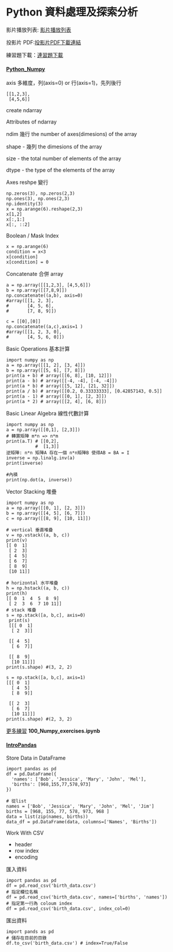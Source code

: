 # Python 資料處理及探索分析

影片播放列表: [影片播放列表 ](https://www.youtube.com/playlist?list=PL1f_B9coMEeCqFRgymsH6aZJg-BW_tBWU)

投影片 PDF:[投影片PDF下載連結](https://drive.google.com/file/d/147IuYb3Q5Bea-aZdvyz2aLjpBQ3h6KfO/view)

練習題下載：[連習題下載](https://drive.google.com/file/d/1U3Xj2V2FekxqGetDGjDNvatKFYvu5z9k/view)

#### [Python\_Numpy](https://www.youtube.com/watch?v=GxdDFtz9KrM)

axis 多維度，列\(axis=0\) or 行\(axis=1\)，先列後行

```
[[1,2,3],
 [4,5,6]]
```

create ndarray

Attributes of ndarray

ndim 幾行 the number of axes\(dimesions\) of the array

shape - 幾列 the dimesions of the array

size - the total number of elements of the array

dtype - the type of the elements of the array

Axes reshpe 變行

```
np.zeros(3), np.zeros(2,3)
np.ones(3), np.ones(2,3)
np.identity(3)
x = np.arange(6).reshape(2,3)
x[1,2]
x[:,1:]
x[:, ::2]
```

Boolean / Mask Index

```
x = np.arange(6)
condition = x<3
x[condition]
x[condition] = 0
```

Concatenate 合併 array

```
a = np.array([[1,2,3], [4,5,6]])
b = np.array([[7,8,9]])
np.concatenate((a,b), axis=0)
#array([[1, 2, 3],
#       [4, 5, 6],
#       [7, 8, 9]])

c = [[0],[0]]
np.concatenate((a,c),axis=1 )
#array([[1, 2, 3, 0],
#       [4, 5, 6, 0]])
```

Basic Operations 基本計算

```
import numpy as np
a = np.array([[1, 2], [3, 4]])
b = np.array([[5, 6], [7, 8]])
print(a + b) # array([[6, 8], [10, 12]])
print(a - b) # array([[-4, -4], [-4, -4]])
print(a * b) # array([[5, 12], [21, 32]])
print(a / b) # array([[0.2, 0.33333333], [0.42857143, 0.5]]
print(a - 1) # array([[0, 1], [2, 3]])
print(a * 2) # array([[2, 4], [6, 8]])
```

Basic Linear Algebra 線性代數計算

```
import numpy as np
a = np.array([[0,1], [2,3]])
# 轉置矩陣 m*n => n*m
print(a.T) # [[0,2],
           #  [1,3]]
逆矩陣: n*n 矩陣A 存在一個 n*n矩陣B 使得AB = BA = I
inverse = np.linalg.inv(a)
print(inverse)

#內積
print(np.dot(a, inverse))
```

Vector Stacking 堆疊

```
import numpy as np 
a = np.array([[0, 1], [2, 3]])
b = np.array([[4, 5], [6, 7]])
c = np.array([[8, 9], [10, 11]])

# vertical 垂直堆疊
v = np.vstack((a, b, c))
print(v)
[[ 0  1]
 [ 2  3]
 [ 4  5]
 [ 6  7]
 [ 8  9]
 [10 11]]

# horizontal 水平堆疊
h = np.hstack((a, b, c))
print(h)
[[ 0  1  4  5  8  9]
 [ 2  3  6  7 10 11]]
# stack 堆疊
s = np.stack([a, b,c], axis=0)
 print(s)
 [[[ 0  1]
  [ 2  3]]

 [[ 4  5]
  [ 6  7]]

 [[ 8  9]
  [10 11]]]
print(s.shape) #(3, 2, 2)

s = np.stack([a, b,c], axis=1)
[[[ 0  1]
  [ 4  5]
  [ 8  9]]

 [[ 2  3]
  [ 6  7]
  [10 11]]]
print(s.shape) #(2, 3, 2)
```

[更多練習](https://github.com/rougier/numpy-100/blob/master/100_Numpy_exercises.ipynb) **100\_Numpy\_exercises.ipynb**

#### [IntroPandas](https://www.youtube.com/watch?v=RVi3ybwJOEk)

Store Data in DataFrame

```
import pandas as pd
df = pd.DataFrame({
  'names': ['Bob', 'Jessica', 'Mary', 'John', 'Mel'], 
  'births': [968,155,77,578,973]
})

# 從list
names = ['Bob', 'Jessica', 'Mary', 'John', 'Mel', 'Jim']
births = [968, 155, 77, 578, 973, 968 ]
data = list(zip(names, births))
data_df = pd.DataFrame(data, columns=['Names', 'Births'])
```

Work With CSV

* header
* row index
* encoding



匯入資料

```
import pandas as pd
df = pd.read_csv('birth_data.csv')
# 指定欄位名稱
df = pd.read_csv('birth_data.csv', names=['births', 'names'])
# 指定第一行為 coloum index
df = pd.read_csv('birth_data.csv', index_col=0)

```

匯出資料

```
import pands as pd
# 儲存在目前的目錄
df.to_csv('birth_data.csv') # index=True/False
```



